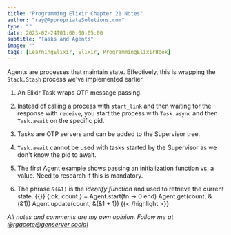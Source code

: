 ```yaml
---
title: "Programming Elixir Chapter 21 Notes"
author: "ray@AppropriateSolutions.com"
type: ""
date: 2023-02-24T01:00:00-05:00
subtitle: "Tasks and Agents"
image: ""
tags: [LearningElixir, Elixir, ProgrammingElixirBook]
---
```


Agents are processes that maintain state.
Effectively, this is wrapping the `Stack.Stash` process we've implemented earlier.

<!--more-->

1. An Elixir Task wraps OTP message passing.

1. Instead of calling a process with `start_link` and then waiting for the response with `receive`,
you start the process with `Task.async` and then `Task.await` on the specific pid.

1. Tasks are OTP servers and can be added to the Supervisor tree.

1. `Task.await` cannot be used with tasks started by the Supervisor as we don't know the pid to await.

1. The first Agent example shows passing an initialization function vs. a value.
Need to research if this is mandatory.

1. The phrase `&(&1)` is the _identify function_ and used to retrieve the current state.
    {{<highlight elixir >}}
    {:ok, count } = Agent.start(fn -> 0 end)
    Agent.get(count, &(&1))
    Agent.update(count, &(&1 + 1))
    {{< /highlight >}}


_All notes and comments are my own opinion. Follow me at [@rgacote@genserver.social](https://genserver.social/rgacote)_
